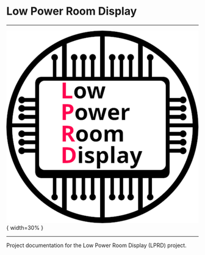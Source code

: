 # Low Power Room Display

---

![LPRD](img/LPRD-Logo.svg){ width=30% }

---

Project documentation for the Low Power Room Display (LPRD) project.
